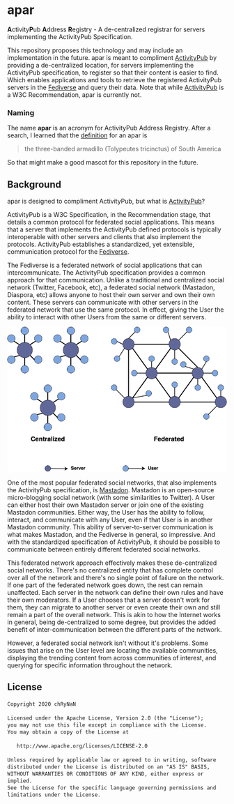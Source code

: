 # apar
**A**ctivity**P**ub **A**ddress **R**egistry - A de-centralized registrar for servers implementing the ActivityPub Specification.

This repository proposes this technology and may include an implementation in the future. apar is meant to compliment [ActivityPub](https://www.w3.org/TR/activitypub/) by providing a de-centralized location, for servers implementing the ActivityPub specification, to register so that their content is easier to find. Which enables applications and tools to retrieve the registered ActivityPub servers in the [Fediverse](https://en.wikipedia.org/wiki/Fediverse) and query their data. Note that while [ActivityPub](https://www.w3.org/TR/activitypub/) is a W3C Recommendation, apar is currently not.

### Naming
The name **apar** is an acronym for ActivityPub Address Registry. After a search, I learned that the [definition](https://www.merriam-webster.com/dictionary/apar) for an apar is 
> the three-banded armadillo (Tolypeutes tricinctus) of South America

So that might make a good mascot for this repository in the future. 

## Background
apar is designed to compliment ActivityPub, but what is [ActivityPub](https://www.w3.org/TR/activitypub/)?

ActivityPub is a W3C Specification, in the Recommendation stage, that details a common protocol for federated social applications. This means that a server that implements the ActivityPub defined protocols is typically interoperable with other servers and clients that also implement the protocols. ActivityPub establishes a standardized, yet extensible, communication protocol for the [Fediverse](https://en.wikipedia.org/wiki/Fediverse).

The Fediverse is a federated network of social applications that can intercommunicate. The ActivityPub specification provides a common approach for that communication. Unlike a traditional and centralized social network (Twitter, Facebook, etc), a federated social network (Mastadon, Diaspora, etc) allows anyone to host their own server and own their own content. These servers can communicate with other servers in the federated network that use the same protocol. In effect, giving the User the ability to interact with other Users from the same or different servers.

![Centralized vs Federated](assets/centralized_vs_federated.png)

One of the most popular federated social networks, that also implements the ActivityPub specification, is [Mastadon](https://joinmastodon.org/). Mastadon is an open-source micro-blogging social network (with some similarities to Twitter). A User can either host their own Mastadon server or join one of the existing Mastadon communities. Either way, the User has the ability to follow, interact, and communicate with any User, even if that User is in another Mastadon community. This ability of server-to-server communication is what makes Mastadon, and the Fediverse in general, so impressive. And with the standardized specification of ActivityPub, it should be possible to communicate between entirely different federated social networks. 

This federated network approach effectively makes these de-centralized social networks. There's no centralized entity that has complete control over all of the network and there's no single point of failure on the network. If one part of the federated network goes down, the rest can remain unaffected. Each server in the network can define their own rules and have their own moderators. If a User chooses that a server doesn't work for them, they can migrate to another server or even create their own and still remain a part of the overall network. This is akin to how the Internet works in general, being de-centralized to some degree, but provides the added benefit of inter-communication between the different parts of the network.

However, a federated social network isn't without it's problems. Some issues that arise on the User level are locating the available communities, displaying the trending content from across communities of interest, and querying for specific information throughout the network. 

## License
```
Copyright 2020 chRyNaN

Licensed under the Apache License, Version 2.0 (the "License");
you may not use this file except in compliance with the License.
You may obtain a copy of the License at

   http://www.apache.org/licenses/LICENSE-2.0

Unless required by applicable law or agreed to in writing, software
distributed under the License is distributed on an "AS IS" BASIS,
WITHOUT WARRANTIES OR CONDITIONS OF ANY KIND, either express or implied.
See the License for the specific language governing permissions and
limitations under the License.
```
